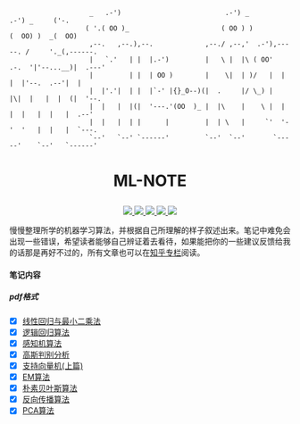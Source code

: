 ```shell
                    _   .-')                          .-') _               .-') _     ('-.
                   ( '.( OO )_                       ( OO ) )             (  OO) )  _(  OO)
                    ,--.   ,--.),--.             ,--./ ,--,'  .-'),-----. /     '._(,------.
                    |   `.'   | |  |.-')         |   \ |  |\ ( OO'  .-.  '|'--...__)|  .---'
                    |         | |  | OO )        |    \|  | )/   |  | |  |'--.  .--'|  |
                    |  |'.'|  | |  |`-' |{}_O--)(|  .     |/ \_) |  |\|  |   |  |  (|  '--.
                    |  |   |  |(|  '---.'(OO  )_ |  |\    |    \ |  | |  |   |  |   |  .--'
                    |  |   |  | |      |         |  | \   |     `'  '-'  '   |  |   |  `---.
                    `--'   `--' `------'         `--'  `--'       `-----'    `--'   `------'
```

# <p align="center">ML-NOTE</p>

<p align="center">
 <a href="https://github.com/yhangf/ML-NOTE/blob/master/LICENSE">
        <img src="https://img.shields.io/cocoapods/l/EFQRCode.svg?style=flat">
        </a>
 <a href="https://zh.wikipedia.org/wiki/%E6%9C%BA%E5%99%A8%E5%AD%A6%E4%B9%A0">
        <img src="https://img.shields.io/badge/ML-机器学习-ff69b4.svg">
        </a>
   <a href="">
        <img src="https://img.shields.io/badge/未完-更新中-orange.svg">
        </a>
   <a href="https://github.com/yhangf/ML-NOTE">
    <img src="https://img.shields.io/github/stars/yhangf/ML-NOTE.svg?style=social&label=Star">
        </a>
    <a href="https://github.com/yhangf/ML-NOTE">
    <img src="https://img.shields.io/github/forks/yhangf/ML-NOTE.svg?style=social&label=Fork">
        </a>

</p>

慢慢整理所学的机器学习算法，并根据自己所理解的样子叙述出来。笔记中难免会出现一些错误，希望读者能够自己辨证着去看待，如果能把你的一些建议反馈给我的话那是再好不过的，所有文章也可以在[知乎专栏](https://zhuanlan.zhihu.com/jiqixuexi)阅读。

#### 笔记内容

##### pdf格式

- [x] [线性回归与最小二乘法](https://github.com/yhangf/ML-NOTE/blob/master/pdf/线性回归与最小二乘法.pdf)
- [x] [逻辑回归算法](https://github.com/yhangf/ML-NOTE/blob/master/pdf/逻辑回归算法.pdf)
- [x] [感知机算法](https://github.com/yhangf/ML-NOTE/blob/master/pdf/感知机算法.pdf)
- [x] [高斯判别分析](https://github.com/yhangf/ML-NOTE/blob/master/pdf/高斯判别分析.pdf)
- [x] [支持向量机(上篇)](https://github.com/yhangf/ML-NOTE/blob/master/pdf/支持向量机(上篇).pdf)
- [x] [EM算法](https://github.com/yhangf/ML-NOTE/blob/master/pdf/EM算法.pdf)
- [x] [朴素贝叶斯算法](https://github.com/yhangf/ML-NOTE/blob/master/pdf/朴素贝叶斯算法.pdf)
- [x] [反向传播算法](https://github.com/yhangf/ML-NOTE/blob/master/pdf/反向传播算法.pdf)
- [x] [PCA算法](https://github.com/yhangf/ML-NOTE/blob/master/pdf/PCA算法.pdf)
